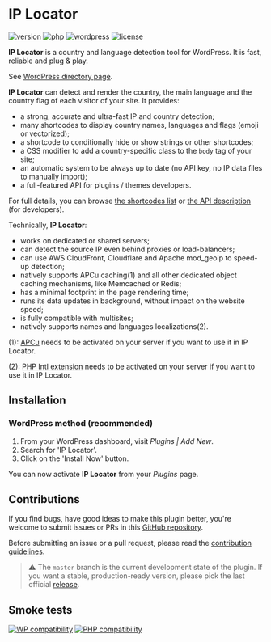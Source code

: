 # IP Locator
[![version](https://badgen.net/github/release/Pierre-Lannoy/wp-ip-locator/)](https://wordpress.org/plugins/ip-locator/)
[![php](https://badgen.net/badge/php/7.1+/green)](https://wordpress.org/plugins/ip-locator/)
[![wordpress](https://badgen.net/badge/wordpress/5.0+/green)](https://wordpress.org/plugins/ip-locator/)
[![license](https://badgen.net/github/license/Pierre-Lannoy/wp-ip-locator/)](/license.txt)

__IP Locator__ is a country and language detection tool for WordPress. It is fast, reliable and plug & play.

See [WordPress directory page](https://wordpress.org/plugins/ip-locator/).

__IP Locator__ can detect and render the country, the main language and the country flag of each visitor of your site. It provides:

* a strong, accurate and ultra-fast IP and country detection;
* many shortcodes to display country names, languages and flags (emoji or vectorized);
* a shortcode to conditionally hide or show strings or other shortcodes;
* a CSS modifier to add a country-specific class to the `body` tag of your site;
* an automatic system to be always up to date (no API key, no IP data files to manually import);
* a full-featured API for plugins / themes developers.

For full details, you can browse [the shortcodes list](https://github.com/Pierre-Lannoy/wp-ip-locator/blob/master/SHORTCODES.md) or [the API description](https://github.com/Pierre-Lannoy/wp-ip-locator/blob/master/DEVELOPER.md) (for developers).

Technically, __IP Locator__:

* works on dedicated or shared servers;
* can detect the source IP even behind proxies or load-balancers;
* can use AWS CloudFront, Cloudflare and Apache mod_geoip to speed-up detection;
* natively supports APCu caching(1) and all other dedicated object caching mechanisms, like Memcached or Redis;
* has a minimal footprint in the page rendering time;
* runs its data updates in background, without impact on the website speed;
* is fully compatible with multisites;
* natively supports names and languages localizations(2).

(1): [APCu](https://www.php.net/manual/en/intro.apcu.php) needs to be activated on your server if you want to use it in IP Locator.

(2): [PHP Intl extension](https://www.php.net/manual/en/intro.intl.php) needs to be activated on your server if you want to use it in IP Locator.

## Installation

### WordPress method (recommended)

1. From your WordPress dashboard, visit _Plugins | Add New_.
2. Search for 'IP Locator'.
3. Click on the 'Install Now' button.

You can now activate __IP Locator__ from your _Plugins_ page.
 
## Contributions

If you find bugs, have good ideas to make this plugin better, you're welcome to submit issues or PRs in this [GitHub repository](https://github.com/Pierre-Lannoy/wp-ip-locator).

Before submitting an issue or a pull request, please read the [contribution guidelines](CONTRIBUTING.md).

> ⚠️ The `master` branch is the current development state of the plugin. If you want a stable, production-ready version, please pick the last official [release](https://github.com/Pierre-Lannoy/wp-ip-locator/releases).

## Smoke tests
[![WP compatibility](https://plugintests.com/plugins/ip-locator/wp-badge.svg)](https://plugintests.com/plugins/ip-locator/latest)
[![PHP compatibility](https://plugintests.com/plugins/ip-locator/php-badge.svg)](https://plugintests.com/plugins/ip-locator/latest)